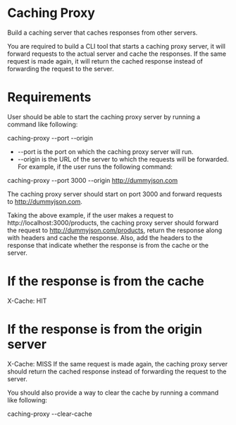 # Caching Proxy
Build a caching server that caches responses from other servers.

You are required to build a CLI tool that starts a caching proxy server, it will forward requests to the actual server and cache the responses. If the same request is made again, it will return the cached response instead of forwarding the request to the server.

# Requirements
User should be able to start the caching proxy server by running a command like following:

caching-proxy --port <number> --origin <url>
- --port is the port on which the caching proxy server will run.
- --origin is the URL of the server to which the requests will be forwarded.
For example, if the user runs the following command:

caching-proxy --port 3000 --origin http://dummyjson.com

The caching proxy server should start on port 3000 and forward requests to http://dummyjson.com. 

Taking the above example, if the user makes a request to http://localhost:3000/products, the caching proxy server should forward the request to http://dummyjson.com/products, return the response along with headers and cache the response. Also, add the headers to the response that indicate whether the response is from the cache or the server.

# If the response is from the cache
X-Cache: HIT

# If the response is from the origin server
X-Cache: MISS
If the same request is made again, the caching proxy server should return the cached response instead of forwarding the request to the server.

You should also provide a way to clear the cache by running a command like following:

caching-proxy --clear-cache

